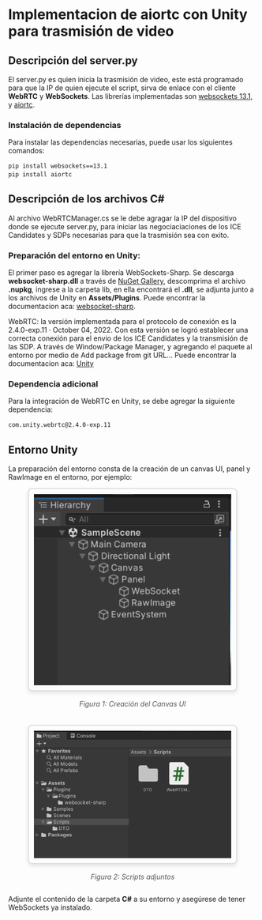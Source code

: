 # Implementacion de aiortc con Unity para trasmisión de video

## Descripción del server.py

El server.py es quien inicia la trasmisión de video, este está programado para que la IP de quien ejecute el script, sirva de enlace con el cliente **WebRTC** y **WebSockets**. Las librerías implementadas son [websockets 13.1](https://pypi.org/project/websockets/), y [aiortc](https://github.com/aiortc/aiortc?tab=readme-ov-file).

### Instalación de dependencias

Para instalar las dependencias necesarias, puede usar los siguientes comandos:

```sh
pip install websockets==13.1
pip install aiortc
```

## Descripción de los archivos C#

Al archivo WebRTCManager.cs se le debe agragar la IP del dispositivo donde se ejecute server.py, para iniciar las negociaciaciones de los ICE Candidates y SDPs necesarias para que la trasmisión sea con exito.

### Preparación del entorno en Unity:

El primer paso es agregar la librería WebSockets-Sharp. Se descarga **websocket-sharp.dll** a través de [NuGet Gallery](https://www.nuget.org/), descomprima el archivo **.nupkg**, ingrese a la carpeta lib, en ella encontrará el **.dll**, se adjunta junto a los archivos de Unity en **Assets/Plugins**. Puede encontrar la documentacion aca: [websocket-sharp](https://github.com/sta/websocket-sharp/tree/master).

WebRTC: la versión implementada para el protocolo de conexión es la 2.4.0-exp.11 · October 04, 2022. Con esta versión se logró establecer una correcta conexión para el envio de los ICE Candidates y la transmisión de las SDP. A través de Window/Package Manager, y agregando el paquete al entorno por medio de Add package from git URL... Puede encontrar la documentacion aca: [Unity](https://docs.unity3d.com/Packages/com.unity.webrtc@2.4/manual/index.html)

### Dependencia adicional

Para la integración de WebRTC en Unity, se debe agregar la siguiente dependencia:

```sh
com.unity.webrtc@2.4.0-exp.11
```

## Entorno Unity

La preparación del entorno consta de la creación de un canvas UI, panel y RawImage en el entorno, por ejemplo:

<div style="display: flex; justify-content: center; align-items: center; flex-direction: column; gap: 20px;">
  <div style="text-align: center;">
    <img src="/Imagenes/Scene.png" alt="Create UI Canvas" width="400" style="border: 2px solid #ddd; border-radius: 8px; padding: 10px; box-shadow: 0 4px 8px rgba(0, 0, 0, 0.1);">
    <p style="font-style: italic; color: #555;">Figura 1: Creación del Canvas UI</p>
  </div>

  <div style="text-align: center;">
    <img src="/Imagenes/Scripts.png" alt="Scripts" width="400" style="border: 2px solid #ddd; border-radius: 8px; padding: 10px; box-shadow: 0 4px 8px rgba(0, 0, 0, 0.1);">
    <p style="font-style: italic; color: #555;">Figura 2: Scripts adjuntos</p>
  </div>
</div>

Adjunte el contenido de la carpeta **C#** a su entorno y asegúrese de tener WebSockets ya instalado.
